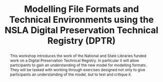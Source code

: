 ---
abstract: 'This workshop introduces the work of the National and State Libraries funded
  work on a Digital Preservation Technical Registry. In particular it will allow participants
  to gain an understanding of the new model for modelling formats. They will be tasked
  with working through exercises designed not only to give participants an understanding
  of the model, but to test and critique it. '
creators:
- Gattuso, Jay
- DeVorsey, Kevin
- Coufal, Libor
- Spencer, Ross
- Hutař, Jan
- McKinney, Peter
- Knight, Steve
date: null
document_url: https://services.phaidra.univie.ac.at/api/object/o:378142/download
grand_parent: iPRES
institutions: []
keywords:
- technical registry
- models
- file formats
- hardware
- software
- community
- collaboration
landing_page_url: https://phaidra.univie.ac.at/o:378142
language: eng
layout: publication
license: CC BY-NC-SA 3.0 AT
notes_url: null
parent: iPRES 2014
publication_type: workshops and tutorials
size: 141075
slides_url: null
source_name: iPRES
stream_url: null
title: Modelling File Formats and Technical Environments using the NSLA Digital Preservation
  Technical Registry (DPTR)
year: 2014
---